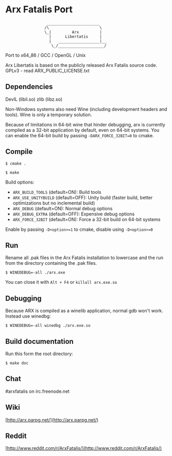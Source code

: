 # Arx Fatalis Port

                      _______________________
                     /\                      \
                     \_|         Arx         |
                       |      Libertatis     |
                       |   __________________|__
                        \_/____________________/


Port to x64_86 / GCC / OpenGL / Unix

Arx Libertatis is based on the publicly released Arx Fatalis source code.
GPLv3 - read ARX_PUBLIC_LICENSE.txt

## Dependencies

DevIL (libil.so)
zlib (libz.so)

Non-Windows systems also need Wine (including development headers and tools). Wine is only a temporary solution.

Because of limitations in 64-bit wine that hinder debugging, arx is currently compiled as a 32-bit application by default, even on 64-bit systems. You can enable the 64-bit build by passing `-DARX_FORCE_32BIT=0` to cmake.

## Compile

`$ cmake .`

`$ make`

Build options:

* `ARX_BUILD_TOOLS` (default=ON): Build tools
* `ARX_USE_UNITYBUILD` (default=OFF): Unity build (faster build, better optimizations but no inclemental build)
* `ARX_DEBUG` (default=ON): Normal debug options
* `ARX_DEBUG_EXTRA` (default=OFF): Expensive debug options
* `ARX_FORCE_32BIT` (default=ON): Force a 32-bit build on 64-bit systems

Enable by passing `-D<option>=1` to cmake, disable using `-D<option>=0`

## Run

Rename all .pak files in the Arx Fatalis installation to lowercase and the run from the directory containing the .pak files.

`$ WINEDEBUG=-all ./arx.exe`

You can close it with `Alt + F4` or `killall arx.exe.so`

## Debugging

Because ARX is compiled as a winelib application, normal gdb won't work. Instead use winedbg:

`$ WINEDEBUG=-all winedbg ./arx.exe.so`

## Build documentation

Run this form the root directory:

`$ make doc`

## Chat

\#arxfatalis on irc.freenode.net

## Wiki

[http://arx.parpg.net/](http://arx.parpg.net/)

## Reddit

[http://www.reddit.com/r/ArxFatalis/](http://www.reddit.com/r/ArxFatalis/)

